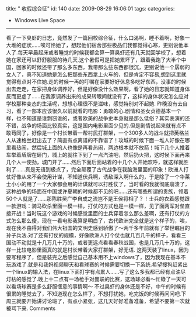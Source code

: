 title: " 收假综合征"
id: 140
date: 2009-08-29 16:06:01
tags: 
categories: 
- Windows Live Space
---


看了一下臭虾的日志，竟然发了一篇回校综合征，什么口渴啊，睡不着啊，好象一大堆的症状……唉可怜她了，想起他们宿舍那些极品们我都觉得心寒，更别说他本人了.每天早晨起床或者睡觉的时候我都会算一算臭虾还有几天就回学校了，想着她在家还可以舒舒服服的待几天.这个暑假可是把她累坏了，跟着我跑了大半个中国，回家的时候还带了那么多东西，我带那么些东西都很沉，更别说他一个孱弱的女人了，真不知道她是怎么把那些东西拿上火车的，但是肯定不容易,想到这里就觉得有点对不住她.走的时候一再的叮嘱在家要好好休息多吃好东西，没事的时候出去走走，在家把身体调养好，但是好像没什么效果啊，看了她的日志就知道身体反而更虚了……在我家调养出来的成果转眼间就没有了，这样的身体状况怎么应对学校那种变态的生活呢，想想心理很不是滋味，感觉特别对不起她.
昨晚没有去自习，看了一部本应该很久以前就看的电影：勇敢的心.剧情和圣女贞德基本一个样，也不知道是谁剽窃谁的，或者欧美的战争史本身就是那么低俗？其实表演的还不错，战争的场面比较真实，这是国内电影里面少见的.但是剧情说起来就有点不敢苟同了，好像是一个村长带着一帮村民打群架，一个300多人的战斗就把英格兰人从速格兰赶出去了？简直有点离谱的不靠谱了！攻城的时候下面一堆人好像在哪里看热闹，然后城上面的人也像是再看热闹，两边根本就不放箭！城下几个人推着车举着盾牌在砸门，城上的就往下到了一点汽油吧，然后扔火把，这时候下面再来几个人一使劲，城门开了……然后下面后面站着的十几个人开始欢呼，就这样就胜利了……真是无语到极点了，完全颠覆了古代战争在我脑海里面的印象！欧洲人打仗好像从来不会使用计谋，不知道伏兵啊，诱敌深入啊什么的，于是除了一个华莱士小小的用了一个大家都会用的计谋就可以打胜仗了，当时看的我就彻底崩溃了，这种战争的场面在中国或许夏朝的时候都不见的吧……还有哪些所谓的贵族，领着50个人就是了……那陈胜吴广李自成之流岂不是王侯将相了？！士兵的衣着感觉跟一款游戏：骑马砍杀里面一模一样，打仗的方式也是一模一样，见了面两军对垒直接开战！当时玩这个游戏的时候感觉里面的士兵穿着怎么那么差啊，还有打仗的方式怎么那么傻，现在一看电影我算是明白了，古代欧洲完全就是这个样子的，唉，现在我不由得对我们伟大祖国的文明史感到骄傲了～两千多年前就有了举世瞩目的孙子兵法.对了还有打仗的规模，好像欧洲人打个仗也就几百几千的样子，看看三国动不动就是十几万几十万的，或者更远点看看春秋战国，也是几万几十万的，这样一比较电影里面真的就是村长带着大家打群架，好无语.
这两天装了linux，因为要写程序了，但是装完之后感觉自己基本用不上windows了，因为我现在基本不玩游戏了.就是和我妈视频聊天和看球赛的时候需要切换一下系统.希望搜狗赶紧出一个linux的输入法，在linux下面打字有点累人……写了这么多我都已经有点油尽灯枯的感觉了.晚上十二点有一场枪手对曼联的比赛，这场球必看～忙碌了一天可以看场球赛是多么舒服惬意的事情啊～
不过臭虾的身体还是不好，中午的时候有很累的睡觉去了，不知道现在怎么样了，不想打扰她，吃完饭的时候再问问吧.下周三就要开始讲讨论班了，有点小紧张，这几天好好准备准备，希望不要第一次就被骂下来.
Comments
